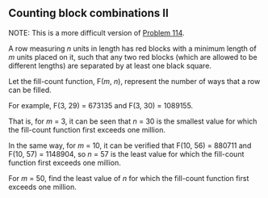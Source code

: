 ## Counting block combinations II

NOTE: This is a more difficult version of <a href="problem=114">Problem 114</a>.

A row measuring <i>n</i> units in length has red blocks with a minimum length of <i>m</i> units placed on it, such that any two red blocks (which are allowed to be different lengths) are separated by at least one black square.

Let the fill-count function, F(<i>m</i>, <i>n</i>), represent the number of ways that a row can be filled.

For example, F(3, 29) = 673135 and F(3, 30) = 1089155.

That is, for <i>m</i> = 3, it can be seen that <i>n</i> = 30 is the smallest value for which the fill-count function first exceeds one million.

In the same way, for <i>m</i> = 10, it can be verified that F(10, 56) = 880711 and F(10, 57) = 1148904, so <i>n</i> = 57 is the least value for which the fill-count function first exceeds one million.

For <i>m</i> = 50, find the least value of <i>n</i> for which the fill-count function first exceeds one million.
